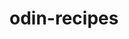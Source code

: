 # odin-recipes

<!-- In this project I will be building a basic recipe site. The skills I will demonstrate is basic HTML.
-->


